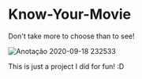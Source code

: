 # Know-Your-Movie
Don't take more to choose than to see!

![Anotação 2020-09-18 232533](https://user-images.githubusercontent.com/48764165/93650390-49047c80-fa06-11ea-903a-2b5e14647fc4.png)

This is just a project I did for fun! :D
